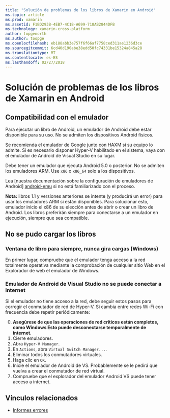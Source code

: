 ```yaml
---
title: "Solución de problemas de los libros de Xamarin en Android"
ms.topic: article
ms.prod: xamarin
ms.assetid: F1BD293B-4EB7-4C18-A699-718AB2844DFB
ms.technology: xamarin-cross-platform
author: topgenorth
ms.author: toopge
ms.openlocfilehash: eb188abb3e757f6f66af7758ced311ae1236d3ce
ms.sourcegitcommit: 6cd40d190abe38edd50fc74331be15324a845a28
ms.translationtype: MT
ms.contentlocale: es-ES
ms.lasthandoff: 02/27/2018
---
```

# <a name="troubleshooting-xamarin-workbooks-on-android"></a>Solución de problemas de los libros de Xamarin en Android

## <a name="emulator-support"></a>Compatibilidad con el emulador

Para ejecutar un libro de Android, un emulador de Android debe estar disponible para su uso. No se admiten los dispositivos Android físicos.

Se recomienda el emulador de Google junto con HAXM si su equipo lo admite.
Si es necesario disponer Hyper-V habilitado en el sistema, vaya con el emulador de Android de Visual Studio en su lugar.

Debe tener un emulador que ejecuta Android 5.0 o posterior. No se admiten los emuladores ARM. Use `x86` o `x86_64` solo a los dispositivos.

Lea [nuestra documentación sobre la configuración de emuladores de Android] [ android-emu] si no está familiarizado con el proceso.

**Nota:** libros 1.1 y versiones anteriores se intente (y producirá un error) para usar los emuladores ARM si están disponibles. Para solucionar esto, emulador inicio el x86 de su elección antes de abrir o crear un libro de Android. Los libros preferirán siempre para conectarse a un emulador en ejecución, siempre que sea compatible.

## <a name="workbooks-wont-load"></a>No se pudo cargar los libros

### <a name="workbook-window-spins-forever-never-loads-windows"></a>Ventana de libro para siempre, nunca gira cargas (Windows)

En primer lugar, compruebe que el emulador tenga acceso a la red totalmente operativa mediante la comprobación de cualquier sitio Web en el Explorador de web el emulador de Windows.

### <a name="visual-studio-android-emulator-cannot-connect-to-internet"></a>Emulador de Android de Visual Studio no se puede conectar a internet

Si el emulador no tiene acceso a la red, debe seguir estos pasos para corregir el conmutador de red de Hyper-V. Si cambia entre redes Wi-Fi con frecuencia debe repetir periódicamente:

0. **Asegúrese de que las operaciones de red críticos están completos, como Windows Esto puede desconectarse temporalmente de internet.**
1. Cierre emuladores.
2. Abra `Hyper-V Manager`.
3. En `Actions`, abra `Virtual Switch Manager...`.
4. Eliminar todos los conmutadores virtuales.
5. Haga clic en `OK`.
6. Inicie el emulador de Android de VS. Probablemente se le pedirá que vuelva a crear el conmutador de red virtual.
7. Compruebe que el explorador del emulador Android VS puede tener acceso a internet.

[android-emu]: https://developer.xamarin.com/guides/android/deployment,_testing,_and_metrics/debug-on-emulator/


## <a name="related-links"></a>Vínculos relacionados

- [Informes errores](~/tools/workbooks/install.md#reporting-bugs)
